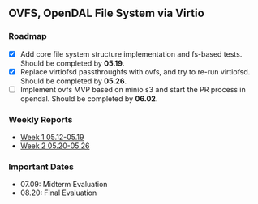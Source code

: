 ## OVFS, OpenDAL File System via Virtio

### Roadmap
- [x] Add core file system structure implementation and fs-based tests. Should be completed by **05.19**.
- [x] Replace virtiofsd passthroughfs with ovfs, and try to re-run virtiofsd. Should be completed by **05.26**.
- [ ] Implement ovfs MVP based on minio s3 and start the PR process in opendal. Should be completed by **06.02**.

### Weekly Reports
- [Week 1 05.12-05.19](./docs/reports/05.12-05.19.md)
- [Week 2 05.20-05.26](./docs/reports/05.20-05.26.md)

### Important Dates
- 07.09: Midterm Evaluation
- 08.20: Final Evaluation
